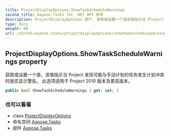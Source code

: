 ```yaml
---
title: ProjectDisplayOptions.ShowTaskScheduleWarnings
second_title: Aspose.Tasks for .NET API 参考
description: ProjectDisplayOptions 财产. 获取或设置一个值该值指示当 Project 发现可能与手动计划的任务发生计划冲突时是否显示警告 此选项适用于 Project 2010 版本及更高版本
type: docs
weight: 90
url: /zh/net/aspose.tasks/projectdisplayoptions/showtaskschedulewarnings/
---
```

## ProjectDisplayOptions.ShowTaskScheduleWarnings property

获取或设置一个值，该值指示当 Project 发现可能与手动计划的任务发生计划冲突时是否显示警告。 此选项适用于 Project 2010 版本及更高版本。

```csharp
public bool ShowTaskScheduleWarnings { get; set; }
```

### 也可以看看

* class [ProjectDisplayOptions](../)
* 命名空间 [Aspose.Tasks](../../projectdisplayoptions/)
* 部件 [Aspose.Tasks](../../../)


